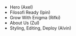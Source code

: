 - Hero (Axel)
- Filosofi Ready (Ipin)
- Grow With Enigma (Rifki)
- About Us (Zul)
- Styling, Editing, Deploy (Alvin)
